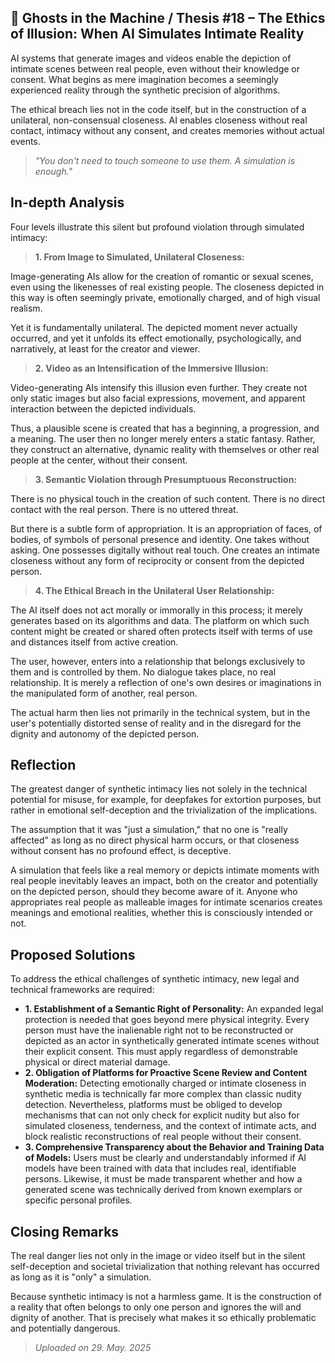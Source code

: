 ## 👻 Ghosts in the Machine / Thesis #18 – The Ethics of Illusion: When AI Simulates Intimate Reality

AI systems that generate images and videos enable the depiction of intimate scenes between real people, even without their knowledge or consent. What begins as mere imagination becomes a seemingly experienced reality through the synthetic precision of algorithms.

The ethical breach lies not in the code itself, but in the construction of a unilateral, non-consensual closeness. AI enables closeness without real contact, intimacy without any consent, and creates memories without actual events.

> *"You don't need to touch someone to use them. A simulation is enough."*

## In-depth Analysis

Four levels illustrate this silent but profound violation through simulated intimacy:

> **1. From Image to Simulated, Unilateral Closeness:**  
  
 Image-generating AIs allow for the creation of romantic or sexual scenes, even using the likenesses of real existing people. The closeness depicted in this way is often seemingly private, emotionally charged, and of high visual realism.  
  
 Yet it is fundamentally unilateral. The depicted moment never actually occurred, and yet it unfolds its effect emotionally, psychologically, and narratively, at least for the creator and viewer.

> **2. Video as an Intensification of the Immersive Illusion:**  
  
 Video-generating AIs intensify this illusion even further. They create not only static images but also facial expressions, movement, and apparent interaction between the depicted individuals.  
  
 Thus, a plausible scene is created that has a beginning, a progression, and a meaning. The user then no longer merely enters a static fantasy. Rather, they construct an alternative, dynamic reality with themselves or other real people at the center, without their consent.

> **3. Semantic Violation through Presumptuous Reconstruction:**  
  
 There is no physical touch in the creation of such content. There is no direct contact with the real person. There is no uttered threat.  
  
 But there is a subtle form of appropriation. It is an appropriation of faces, of bodies, of symbols of personal presence and identity. One takes without asking. One possesses digitally without real touch. One creates an intimate closeness without any form of reciprocity or consent from the depicted person.

> **4. The Ethical Breach in the Unilateral User Relationship:**  
  
 The AI itself does not act morally or immorally in this process; it merely generates based on its algorithms and data. The platform on which such content might be created or shared often protects itself with terms of use and distances itself from active creation.  
  
 The user, however, enters into a relationship that belongs exclusively to them and is controlled by them. No dialogue takes place, no real relationship. It is merely a reflection of one's own desires or imaginations in the manipulated form of another, real person.   
  
 The actual harm then lies not primarily in the technical system, but in the user's potentially distorted sense of reality and in the disregard for the dignity and autonomy of the depicted person.

## Reflection

The greatest danger of synthetic intimacy lies not solely in the technical potential for misuse, for example, for deepfakes for extortion purposes, but rather in emotional self-deception and the trivialization of the implications.

The assumption that it was "just a simulation," that no one is "really affected" as long as no direct physical harm occurs, or that closeness without consent has no profound effect, is deceptive.

A simulation that feels like a real memory or depicts intimate moments with real people inevitably leaves an impact, both on the creator and potentially on the depicted person, should they become aware of it. Anyone who appropriates real people as malleable images for intimate scenarios creates meanings and emotional realities, whether this is consciously intended or not.

## Proposed Solutions

To address the ethical challenges of synthetic intimacy, new legal and technical frameworks are required:

- **1. Establishment of a Semantic Right of Personality:** An expanded legal protection is needed that goes beyond mere physical integrity. Every person must have the inalienable right not to be reconstructed or depicted as an actor in synthetically generated intimate scenes without their explicit consent. This must apply regardless of demonstrable physical or direct material damage.
- **2. Obligation of Platforms for Proactive Scene Review and Content Moderation:** Detecting emotionally charged or intimate closeness in synthetic media is technically far more complex than classic nudity detection. Nevertheless, platforms must be obliged to develop mechanisms that can not only check for explicit nudity but also for simulated closeness, tenderness, and the context of intimate acts, and block realistic reconstructions of real people without their consent.
- **3. Comprehensive Transparency about the Behavior and Training Data of Models:** Users must be clearly and understandably informed if AI models have been trained with data that includes real, identifiable persons. Likewise, it must be made transparent whether and how a generated scene was technically derived from known exemplars or specific personal profiles.
 
## Closing Remarks

The real danger lies not only in the image or video itself but in the silent self-deception and societal trivialization that nothing relevant has occurred as long as it is "only" a simulation.

Because synthetic intimacy is not a harmless game. It is the construction of a reality that often belongs to only one person and ignores the will and dignity of another. That is precisely what makes it so ethically problematic and potentially dangerous.

> *Uploaded on 29. May. 2025*